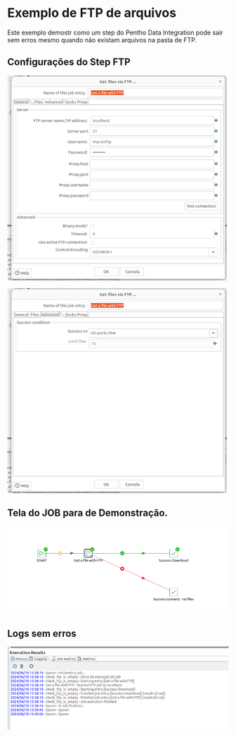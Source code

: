 # Exemplo de FTP de arquivos 
Este exemplo demostr como um step do Pentho Data Integration pode sair sem erros mesmo quando não existam arquivos na pasta de FTP.

## Configurações do Step FTP

![image](https://raw.githubusercontent.com/ambientelivre/samples-pentaho/master/data-integration/jobs/ftp/img_screenshot/config_ftp_pentaho_1.png)


![image](https://raw.githubusercontent.com/ambientelivre/samples-pentaho/master/data-integration/jobs/ftp/img_screenshot/config_ftp_pentaho_2.png)


## Tela do JOB para de Demonstração.

![image](https://raw.githubusercontent.com/ambientelivre/samples-pentaho/master/data-integration/jobs/ftp/img_screenshot/etl.png)


## Logs sem erros

![image](https://raw.githubusercontent.com/ambientelivre/samples-pentaho/master/data-integration/jobs/ftp/img_screenshot/logs_ftp_not_files_pentaho.png)

